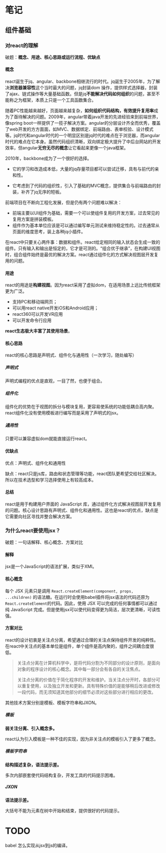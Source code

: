 # 笔记

## 组件基础

### 对react的理解

破题：**概念、用途、核心思路或运行流程、优缺点**

#### 概念

react诞生于jq、angular、backbone相继流行的时代。jq诞生于2005年，为了解决**浏览器兼容性**这个当时最大的问题，jq封装dom 操作，提供样式选择器，封装了ajax、链式操作等大量基础函数。但是jq**不能解决代码如何组织**的问题，甚至不能称之为框架，本质上只是一个工具函数集合。

随着PC性能越来越好，页面越来越复杂，**如何组织代码结构，有效提升复用率**成为了亟待解决的问题。2009年，angular带着java开发的先进经验来到前端世界，像spring boot一样提供了一揽子解决方案。angular的分层设计齐全而优秀，覆盖了web开发的方方面面，如MVC、数据绑定、前端路由、表单校验、设计模式等。jq时代和angular时代的一个明显区别是jq时代的难点在于浏览器，而angular时代的难点在它本身。虽然代码组织清晰，双向绑定极大提升了中后台网站的开发效率，但angular**无穷无尽的概念**让它看起来更像一个java框架。

2010年，backbone成为了一个很好的选择。

- 它的学习和改造成本低，大量的jq存量项目都可以尝试迁移，具有与前代的亲和性。

- 它考虑到了代码的组织性，引入了基础的MVC概念，提供集合与前端路由的封装，补齐了jq无序的短板。

前端项目在不断向工程化发展，但是仍有两个问题难以解决：

- 前端主要以UI组件为基础，需要一个可以使组件复用的开发方案，过去常见的复用方案是拼装模板。
- 组件作为基本单位应该是可以通过编写单元测试来维持稳定性的。过去通常从页面的维度思考，装上各种jq小插件。

在react中只要关心两件事：数据和组件。react给定相同的输入状态会生成一致的组件。只有输入和输出是恒定的，它才是可测的。“组合优于继承”，在构建UI视图时，组合组件始终是最优的解决方案。react通过组件化的方式解决视图层开发复用的问题。

#### 用途

react的用途是**构建视图**。因为react采用了虚拟dom，在适用场景上远比传统框架更为广泛。

- 支持PC和移动端网页；
- 可以用react native开发iOS和Android应用；
- react360可以开发VR应用
- 可以开发命令行应用

**react生态极大丰富了其使用场景**。

#### 核心思路

react的核心思路是声明式、组件化与通用性（一次学习，随处编写）

##### 声明式

声明式编程的优点是直观，一目了然，也便于组合。

##### 组件化

组件化的优势在于视图的拆分与模块复用，更容易使系统的功能低耦合高内聚。react组件化没有使用模板进行编写而是采用了声明式的jsx。

##### 通用性

只要可以兼容虚拟dom就能直接运行react。

#### 优缺点

优点：声明式、组件化和通用性

缺点：react只是js库，路由和状态管理等功能，react团队更希望交给社区解决。所以在技术选型和学习选择使用上有较高成本。

#### 总结

react是用于构建用户界面的 JavaScript 库，通过组件化方式解决视图层开发复用的问题。核心设计思路有声明式、组件化和通用性。这也是react的优点，缺点是它需要向社区寻找并整合解决方案。

### 为什么react要使用jsx？

破题：一句话解释、核心概念、方案对比

#### 解释

jsx是一个JavaScript的语法扩展，类似于XMl。

#### 核心概念

每个 JSX 元素只是调用 `React.createElement(component, props, ...children)` 的语法糖。在运行时会使用babel插件将jsx语法的代码还原为`React.createElement`的代码。因此，使用 JSX 可以完成的任何事情都可以通过纯 JavaScript 完成。但是使用jsx可以使代码变得更为简洁，层次更清晰，可读性强。

#### 方案对比

react的设计初衷是关注点分离，希望通过合理的关注点保持组件开发的纯粹性。在react中关注点的基本单位是组件，单个组件是高内聚的，组件之间耦合度很低。

> 关注点分离在计算机科学中，是将代码分割为不同部分的设计原则，是面向对象的程序设计的核心概念。其中每一部分会有各自的关注焦点。
>
> 关注点分离的价值在于简化程序的开发和维护。当关注点分开时，各部分可以重复使用，以及独立开发和更新。具有特殊价值的是能够稍后改进或修改一段代码，而无须知道其他部分的细节必须对这些部分进行相应的更改。

其他技术方案分别是模板、模板字符串和JXON。

##### 模板

**弱关注分离、引入概念多。**

react认为引入模板是一种不佳的实现，因为非关注点的模板引入了更多了概念。

##### 模板字符串

**结构描述复杂，语法提示差。**

多次内部嵌套使代码结构复杂，开发工具的代码提示困难。

##### JXON

**语法提示差。**

大括号不能为元素在树中开始和结束，提供很好的代码提示。

# TODO

babel 怎么实现从jsx到js的编译。
